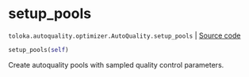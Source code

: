 # setup_pools
`toloka.autoquality.optimizer.AutoQuality.setup_pools` | [Source code](https://github.com/Toloka/toloka-kit/blob/v1.1.2/src/autoquality/optimizer.py#L274)

```python
setup_pools(self)
```

Create autoquality pools with sampled quality control parameters.

